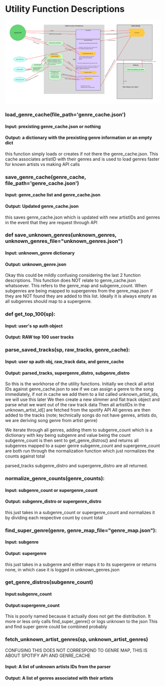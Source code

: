 # Utility Function Descriptions

![Alt text](parserchart.png)

### load_genre_cache(file_path='genre_cache.json')
#### Input: prexisting genre_cache.json or nothing
#### Output: a dictionary with the prexisting genre information or an empty dict
this function simply loads or creates if not there the genre_cache.json. This cache associates artistID with their genres and is used to load genres faster for known artists vs making API calls

### save_genre_cache(genre_cache, file_path='genre_cache.json')
#### Input: genre_cache list and genre_cache.json
#### Output: Updated genre_cache.json
this saves genre_cache.json which is updated with new artistIDs and genres in the event that they are request through API

### def save_unknown_genres(unknown_genres, unknown_genres_file="unknown_genres.json")
#### Input: unknown_genre dictionary
#### Output: unknown_genre.json
Okay this could be mildly confusing considering the last 2 function descriptions. This function does NOT relate to genre_cache.json whatsoever. This refers to the genre_map and subgenre_count. When subgenres are being mapped to supergenres from the genre_map.json if they are NOT found they are added to this list. Ideally it is always empty as all subgenres should map to a supergenre.

### def get_top_100(sp):
#### Input: user's sp auth object
#### Output: RAW top 100 user tracks

### parse_saved_tracks(sp, raw_tracks, genre_cache):
#### Input: user sp auth obj, raw_track data, and genre_cache
#### Output: parsed_tracks, supergenre_distro, subgenre_distro

So this is the workhorse of the utility functions. 
Initially we check all artist IDs against genre_cache.json to see if we can assign a genre to the song immediately, if not in cache we add them to a list called unknown_artist_ids, we will use this later
We then create a new slimmer and flat track object and parse what we want out of the raw track data
Then all artistIDs in the unknown_artist_id[] are fetched from the spotify API
All genres are then added to the tracks (note; technically songs do not have genres, artists do, we are deriving song genre from artist genre)

We iterate through all genres, adding them to subgenre_count which is a dictionary with key being subgenre and value being the count
subgenre_count is then sent to get_genre_distros() and returns all subgenres mapped to a super genre
subgenre_count and supergenre_count are both run through the normalization function which just normalizes the counts against total

parsed_tracks subgenre_distro and supergenre_distro are all returned.

### normalize_genre_counts(genre_counts):
#### Input: subgenre_count or supergenre_count
#### Output: subgenre_distro or supergenre_distro
this just takes in a subgenre_count or supergenre_count and normalizes it by dividing each respective count by count total

### find_super_genre(genre, genre_map_file="genre_map.json"):
#### Input: subgenre
#### Output: supergenre
this just takes in a subgenre and either maps it to its supergenre or returns none, in which case it is logged in unknown_genres.json

### get_genre_distros(subgenre_count)
#### Input:subgenre_count
#### Output:supergenre_count
This is poorly named because it actually does not get the distribution. It more or less only calls find_super_genre() or logs unknown to the json
This and find super genre could be combined probably

### fetch_unknown_artist_genres(sp, unknown_artist_genres)
CONFUSING THIS DOES NOT CORRESPOND TO GENRE MAP, THIS IS ABOUT SPOTIFY API AND GENRE_CACHE
#### Input: A list of unknown artists IDs from the parser
#### Output: A list of genres associated with their artists
